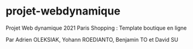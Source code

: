 # projet-webdynamique

Projet Web dynamique 2021
Paris Shopping : Template boutique en ligne

Par Adrien OLEKSIAK, Yohann ROEDIANTO, Benjamin TO et David SU
